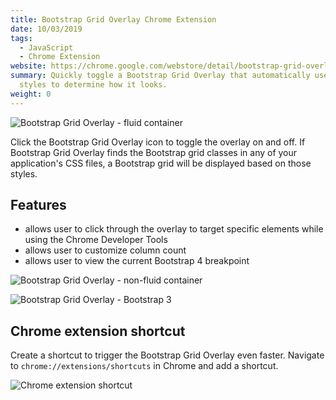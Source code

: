 ```yaml
---
title: Bootstrap Grid Overlay Chrome Extension
date: 10/03/2019
tags:
  - JavaScript
  - Chrome Extension
website: https://chrome.google.com/webstore/detail/bootstrap-grid-overlay/mnlklmelflkheijccafopdohgclfefcg
summary: Quickly toggle a Bootstrap Grid Overlay that automatically uses your application's
  styles to determine how it looks.
weight: 0
---
```


![Bootstrap Grid Overlay - fluid container](/static/images/content/bootstrap-grid-overlay-fluid.jpg)

Click the Bootstrap Grid Overlay icon to toggle the overlay on and off. If Bootstrap Grid Overlay finds the Bootstrap grid classes in any of your application's CSS files, a Bootstrap grid will be displayed based on those styles.

## Features

- allows user to click through the overlay to target specific elements while using the Chrome Developer Tools
- allows user to customize column count
- allows user to view the current Bootstrap 4 breakpoint

![Bootstrap Grid Overlay - non-fluid container](/static/images/content/bootstrap-grid-overlay.jpg)

![Bootstrap Grid Overlay - Bootstrap 3](/static/images/content/bootstrap-grid-overlay-bootstrap-3.jpg)

## Chrome extension shortcut

Create a shortcut to trigger the Bootstrap Grid Overlay even faster. Navigate to `chrome://extensions/shortcuts` in Chrome and add a shortcut.

![Chrome extension shortcut](/static/images/content/chrome-extension-shortcuts.jpg)
